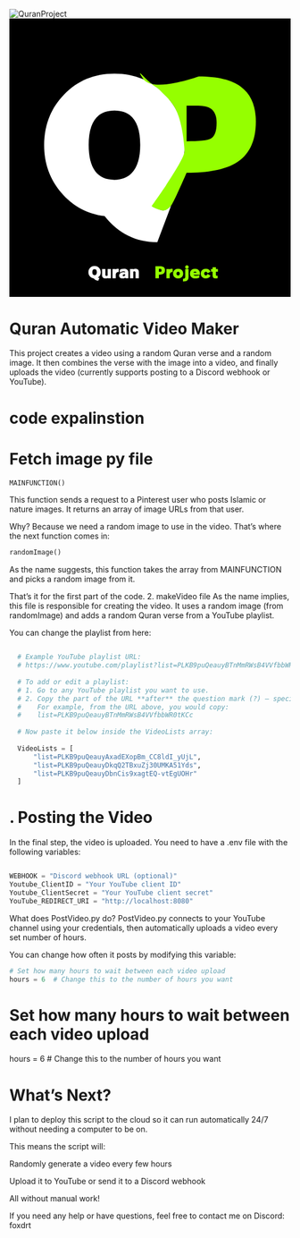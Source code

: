 ![QuranProject](https://github.com/user-attachments/assets/69690efa-522b-4ab6-b326-acc938216aa4)<svg width="1909" height="1888" viewBox="0 0 1909 1888" fill="none" xmlns="http://www.w3.org/2000/svg">
<rect width="1909" height="1888" fill="black"/>
<path d="M965.77 443.935C906.536 396.169 858.306 329.707 908.982 409.382C920.474 427.449 940.599 438.28 965.77 443.935Z" fill="#95FF00"/>
<path d="M968.347 1271.56C983.198 1281.59 1004.55 1290.87 1032.39 1299.4C1035.36 1300.15 1038.52 1300.52 1041.86 1300.52C1057.82 1300.52 1076.39 1289.94 1097.55 1268.78L1003.99 1516C859.562 1516 740.382 1456.98 646.448 1338.94C528.382 1324.83 430.179 1271.75 351.839 1179.69C274.613 1089.12 236 982.213 236 858.974C236 723.486 280.925 609.156 370.774 515.984C462.109 421.328 576.277 374 713.278 374C850.28 374 964.448 421.328 1055.78 515.984C1145.26 609.156 1190 723.486 1190 858.974C1190 948.805 1168.65 1031.4 1125.95 1106.75C1083.26 1181.73 1030.72 1236.67 968.347 1271.56ZM713.278 624.004C596.697 624.004 538.406 701.771 538.406 857.304C538.406 1014.69 596.697 1093.39 713.278 1093.39C762.287 1093.39 801.643 1077.8 831.345 1046.62C869.215 1006.53 888.151 943.422 888.151 857.304C888.151 701.771 829.86 624.004 713.278 624.004Z" fill="white"/>
<path d="M1285.31 393.331C1414.17 393.331 1509.97 416.734 1572.73 463.542C1639.58 513.32 1673 591.704 1673 698.692C1673 833.54 1626.21 928.083 1532.63 982.32C1459.1 1024.67 1349.18 1045.84 1202.87 1045.84C1202.87 1045.84 1107.98 1266.55 1095.31 1271.62C1082.63 1276.69 1069.95 1314.73 1017.99 1295.71C966.016 1276.69 966.022 1270.35 966.022 1270.35C966.022 1270.35 1192.9 957.158 1189.11 897.562C1186.16 851.183 1175.69 708.547 1128.26 613.53C1114.74 586.451 1104.26 574.556 1086.5 553C1068.74 531.444 1058.99 524.023 1006.5 471.5C993.035 464.521 979.123 454.703 965.77 443.935C906.536 396.169 858.306 329.707 908.982 409.382C920.474 427.449 940.599 438.28 965.77 443.935C1076.62 468.835 1285.31 393.331 1285.31 393.331ZM1202.87 832.426C1288.28 832.426 1342.12 826.854 1364.41 815.709C1392.63 801.964 1406.74 765.744 1406.74 707.05C1406.74 656.156 1390.77 622.351 1358.83 605.635C1340.27 595.976 1310 591.147 1268.04 591.147H1202.87V832.426Z" fill="#95FF00"/>
<path d="M600.604 1755.44C601.906 1756.31 603.777 1757.13 606.219 1757.88C606.479 1757.94 606.756 1757.97 607.049 1757.97C608.449 1757.97 610.076 1757.05 611.932 1755.19L603.729 1776.87C591.066 1776.87 580.617 1771.7 572.381 1761.34C562.029 1760.11 553.419 1755.45 546.551 1747.38C539.78 1739.44 536.395 1730.06 536.395 1719.25C536.395 1707.37 540.333 1697.35 548.211 1689.18C556.219 1680.88 566.229 1676.72 578.24 1676.72C590.252 1676.72 600.262 1680.88 608.27 1689.18C616.115 1697.35 620.037 1707.37 620.037 1719.25C620.037 1727.13 618.165 1734.37 614.422 1740.98C610.678 1747.56 606.072 1752.38 600.604 1755.44ZM578.24 1698.65C568.019 1698.65 562.908 1705.47 562.908 1719.11C562.908 1732.91 568.019 1739.81 578.24 1739.81C582.537 1739.81 585.988 1738.44 588.592 1735.71C591.912 1732.19 593.572 1726.66 593.572 1719.11C593.572 1705.47 588.462 1698.65 578.24 1698.65ZM689.227 1697.67V1760.07H666.863V1758.41C663.087 1760.63 658.855 1761.73 654.168 1761.73C645.802 1761.73 639.487 1759.78 635.223 1755.88C631.349 1752.33 629.412 1747.49 629.412 1741.37V1697.67H651.775V1737.76C651.775 1739.49 652.459 1740.97 653.826 1742.2C655.421 1743.6 657.586 1744.3 660.32 1744.3C662.404 1744.3 664.585 1743.68 666.863 1742.45V1697.67H689.227ZM737.908 1696.35C738.527 1696.35 739.91 1696.47 742.059 1696.7V1718.23C740.659 1717.87 739.422 1717.69 738.348 1717.69C734.93 1717.69 731.691 1718.91 728.631 1721.35C725.441 1723.89 723.374 1727.07 722.43 1730.88C722.169 1732.05 722.039 1733.58 722.039 1735.46V1760.07H699.676V1697.67H722.039V1701.43C723.829 1698.05 729.119 1696.35 737.908 1696.35ZM777.508 1695.91C786.036 1695.91 792.954 1697.77 798.26 1701.48C804.64 1705.94 807.83 1712.6 807.83 1721.45V1760.07H788.494L786.932 1756.51C782.895 1759.99 777.02 1761.73 769.305 1761.73C762.957 1761.73 757.667 1760.55 753.436 1758.17C747.641 1754.88 744.744 1749.72 744.744 1742.69C744.744 1733.45 749.529 1726.59 759.1 1722.13C764.243 1719.76 769.288 1718.57 774.236 1718.57C778.175 1718.57 782.065 1719.32 785.906 1720.82V1719.11C785.906 1717.48 784.979 1716.11 783.123 1715.01C781.072 1713.74 778.354 1713.1 774.969 1713.1C767.807 1713.1 759.979 1716.11 751.482 1722.13L748.846 1704.95C755.128 1698.93 764.682 1695.91 777.508 1695.91ZM768.963 1740.49C768.963 1744.01 771.079 1745.77 775.311 1745.77C780.714 1745.77 784.246 1743.75 785.906 1739.71V1733.8C784.376 1733.45 782.846 1733.27 781.316 1733.27C779.135 1733.27 776.938 1733.63 774.725 1734.34C770.883 1735.61 768.963 1737.66 768.963 1740.49ZM854.949 1695.91C862.827 1695.91 868.833 1697.88 872.967 1701.82C876.743 1705.44 878.631 1710.29 878.631 1716.37V1760.07H856.268V1719.99C856.268 1718.26 855.584 1716.76 854.217 1715.49C852.622 1714.06 850.457 1713.35 847.723 1713.35C845.639 1713.35 843.458 1714.05 841.18 1715.45V1760.07H818.816V1697.67H841.18V1699.67C845.477 1697.17 850.066 1695.91 854.949 1695.91Z" fill="white"/>
<path d="M1022.14 1678.48C1033.43 1678.48 1041.83 1680.53 1047.33 1684.63C1053.19 1689 1056.12 1695.87 1056.12 1705.24C1056.12 1717.06 1052.02 1725.34 1043.82 1730.09C1037.37 1733.8 1027.74 1735.66 1014.91 1735.66V1760.07H991.277V1678.48H1022.14ZM1014.91 1716.96C1022.4 1716.96 1027.12 1716.47 1029.07 1715.49C1031.54 1714.29 1032.78 1711.12 1032.78 1705.97C1032.78 1701.51 1031.38 1698.55 1028.58 1697.09C1026.95 1696.24 1024.3 1695.82 1020.62 1695.82H1014.91V1716.96ZM1104.22 1696.35C1104.84 1696.35 1106.22 1696.47 1108.37 1696.7V1718.23C1106.97 1717.87 1105.73 1717.69 1104.66 1717.69C1101.24 1717.69 1098 1718.91 1094.94 1721.35C1091.75 1723.89 1089.68 1727.07 1088.74 1730.88C1088.48 1732.05 1088.35 1733.58 1088.35 1735.46V1760.07H1065.98V1697.67H1088.35V1701.43C1090.14 1698.05 1095.43 1696.35 1104.22 1696.35ZM1145.43 1695.91C1155.13 1695.91 1163.2 1698.91 1169.65 1704.9C1176.29 1711.08 1179.61 1719.04 1179.61 1728.78C1179.61 1738.48 1176.29 1746.43 1169.65 1752.65C1163.17 1758.71 1155.1 1761.73 1145.43 1761.73C1135.73 1761.73 1127.64 1758.71 1121.16 1752.65C1114.49 1746.43 1111.15 1738.48 1111.15 1728.78C1111.15 1719.04 1114.49 1711.08 1121.16 1704.9C1127.64 1698.91 1135.73 1695.91 1145.43 1695.91ZM1145.43 1716.08C1142.14 1716.08 1139.42 1717.22 1137.27 1719.5C1135.06 1721.84 1133.95 1724.9 1133.95 1728.68C1133.95 1732.42 1135.06 1735.48 1137.27 1737.86C1139.42 1740.14 1142.14 1741.28 1145.43 1741.28C1148.75 1741.28 1151.48 1740.14 1153.63 1737.86C1155.84 1735.48 1156.95 1732.42 1156.95 1728.68C1156.95 1724.9 1155.84 1721.84 1153.63 1719.5C1151.48 1717.22 1148.75 1716.08 1145.43 1716.08ZM1205.1 1672.23C1208.32 1672.23 1211.12 1673.42 1213.49 1675.8C1215.87 1678.14 1217.06 1680.94 1217.06 1684.2C1217.06 1687.39 1215.85 1690.15 1213.45 1692.5C1211.1 1694.84 1208.32 1696.01 1205.1 1696.01C1201.91 1696.01 1199.14 1694.84 1196.79 1692.5C1194.45 1690.15 1193.28 1687.39 1193.28 1684.2C1193.28 1680.94 1194.45 1678.14 1196.79 1675.8C1199.11 1673.42 1201.87 1672.23 1205.1 1672.23ZM1178.58 1763.49C1182.98 1763.49 1186.49 1762.73 1189.13 1761.2C1192.32 1759.31 1193.91 1756.53 1193.91 1752.85V1697.67H1216.28V1752.31C1216.28 1763.57 1212.47 1771.6 1204.85 1776.38C1199.02 1780.06 1190.27 1781.9 1178.58 1781.9V1763.49ZM1260.08 1695.91C1269.78 1695.91 1277.75 1698.91 1284 1704.9C1290.12 1710.82 1293.18 1718.33 1293.18 1727.41V1728.82L1292.94 1736.64H1249.63C1250.67 1741.16 1255.8 1743.42 1265.01 1743.42C1275.75 1743.42 1283.79 1742.19 1289.13 1739.71V1755.63C1281.45 1759.7 1271.76 1761.73 1260.08 1761.73C1250.38 1761.73 1242.29 1758.71 1235.81 1752.65C1229.14 1746.43 1225.8 1738.48 1225.8 1728.78C1225.8 1719.04 1229.14 1711.08 1235.81 1704.9C1242.29 1698.91 1250.38 1695.91 1260.08 1695.91ZM1260.08 1714.52C1253.92 1714.52 1250.39 1717.15 1249.48 1722.43H1270.77C1269.99 1717.15 1266.42 1714.52 1260.08 1714.52ZM1333.51 1695.91C1340.45 1695.91 1346.71 1697.59 1352.31 1700.94C1357.94 1704.33 1362.24 1709.28 1365.2 1715.79L1344.99 1726.33C1343.23 1719.5 1339.41 1716.08 1333.51 1716.08C1330.23 1716.08 1327.51 1717.22 1325.36 1719.5C1323.15 1721.84 1322.04 1724.9 1322.04 1728.68C1322.04 1732.42 1323.15 1735.48 1325.36 1737.86C1327.51 1740.14 1330.23 1741.28 1333.51 1741.28C1339.21 1741.28 1343 1738 1344.89 1731.46L1365.11 1741.96C1362.14 1748.4 1357.85 1753.32 1352.21 1756.71C1346.62 1760.06 1340.38 1761.73 1333.51 1761.73C1323.81 1761.73 1315.72 1758.71 1309.25 1752.65C1302.57 1746.43 1299.24 1738.48 1299.24 1728.78C1299.24 1719.04 1302.57 1711.08 1309.25 1704.9C1315.72 1698.91 1323.81 1695.91 1333.51 1695.91ZM1401.78 1716.28V1735.9C1401.78 1741.08 1403.92 1743.67 1408.22 1743.67C1409.33 1743.67 1411.2 1743.41 1413.84 1742.89V1759.2C1407.59 1760.89 1402.25 1761.73 1397.82 1761.73C1389.85 1761.73 1384.51 1758.9 1381.8 1753.24C1380.21 1749.89 1379.41 1744.4 1379.41 1736.78V1716.28H1368.72V1697.67H1379.41V1685.07H1401.78V1697.67H1415.25V1716.28H1401.78Z" fill="#95FF00"/>
</svg>



# Quran Automatic Video Maker
  This project creates a video using a random Quran verse and a random image.
  It then combines the verse with the image into a video,
  and finally uploads the video (currently supports posting to a Discord webhook or YouTube).
# code expalinstion
  
  # Fetch image py file 
  ```py
  MAINFUNCTION()
  ```
  This function sends a request to a Pinterest user who posts Islamic or nature images.
  It returns an array of image URLs from that user.

  Why?
  Because we need a random image to use in the video. That’s where the next function comes in:
```py 
randomImage()

```
As the name suggests, this function takes the array from MAINFUNCTION and picks a random image from it.

That’s it for the first part of the code.
2. makeVideo file
As the name implies, this file is responsible for creating the video.
It uses a random image (from randomImage) and adds a random Quran verse from a YouTube playlist.

You can change the playlist from here:
```py

  # Example YouTube playlist URL:
  # https://www.youtube.com/playlist?list=PLKB9puQeauyBTnMmRWsB4VVfbbWR0tKCc
  
  # To add or edit a playlist:
  # 1. Go to any YouTube playlist you want to use.
  # 2. Copy the part of the URL **after** the question mark (?) — specifically, the value of `list=`.
  #    For example, from the URL above, you would copy:
  #    list=PLKB9puQeauyBTnMmRWsB4VVfbbWR0tKCc
  
  # Now paste it below inside the VideoLists array:
  
  VideoLists = [
      "list=PLKB9puQeauyAxadEXopBm_CC8ldI_yUjL",
      "list=PLKB9puQeauyDkqQ2TBxuZj30UMKA51Yds",
      "list=PLKB9puQeauyDbnCis9xagtEQ-vtEgUOHr"
  ]
```


# . Posting the Video
In the final step, the video is uploaded.
You need to have a .env file with the following variables:
```py

WEBHOOK = "Discord webhook URL (optional)"
Youtube_ClientID = "Your YouTube client ID"
Youtube_ClientSecret = "Your YouTube client secret"
YouTube_REDIRECT_URI = "http://localhost:8080"
```
What does PostVideo.py do?
PostVideo.py connects to your YouTube channel using your credentials,
then automatically uploads a video every set number of hours.

You can change how often it posts by modifying this variable:

```py
# Set how many hours to wait between each video upload
hours = 6  # Change this to the number of hours you want

```

# Set how many hours to wait between each video upload
hours = 6  # Change this to the number of hours you want


# What’s Next?
I plan to deploy this script to the cloud so it can run automatically 24/7 without needing a computer to be on.

This means the script will:

Randomly generate a video every few hours

Upload it to YouTube or send it to a Discord webhook

All without manual work!

If you need any help or have questions, feel free to contact me on Discord:
foxdrt
